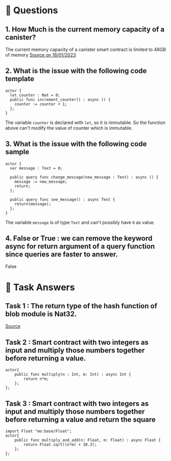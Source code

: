 # <a id="questions"> 🙋 Questions </a>

## 1. How Much is the current memory capacity of a canister?

The current memory capacity of a canister smart contract is limited to 48GB of memory
[Source on 18/01/2023](https://forum.dfinity.org/t/increased-canister-smart-contract-memory/6148/139)

## 2. What is the issue with the following code template
```
actor {
  let counter : Nat = 0;
  public func increment_counter() : async () {
    counter := counter + 1;
  };
} 
```
The variable `counter` is declared with `let`, so it is immutable.
So the function above can't modify the value of counter which is immutable.

## 3. What is the issue with the following code sample
```
actor {
  var message : Text = 0;

  public query func change_message(new_message : Text) : async () {
    message := new_message;
    return;
  };
  
  public query func see_message() : async Text {
    return(message);
  };
}
```
The variable `message` is of type `Text` and can't possibly have `0` as value.

## 4. False or True : we can remove the keyword async for return argument of a query function since queries are faster to answer.

False

# <a id="tasks"> 🙋 Task Answers </a>

## Task 1 : The return type of the hash function of blob module is Nat32. 
[Source](https://internetcomputer.org/docs/current/developer-docs/build/cdks/motoko-dfinity/base/Blob)

## Task 2 : Smart contract with two integers as input and multiply those numbers together before returning a value.
```
actor{
    public func multiply(n : Int, m: Int) : async Int {
        return n*m;
    };
};
```
## Task 3 : Smart contract with two integers as input and multiply those numbers together before returning a value and return the square
```
import Float "mo:base/Float";
actor{
    public func multiply_and_add(n: Float, m: Float) : async Float {
        return Float.sqrt((n*m) + 10.3);
    };
};
```